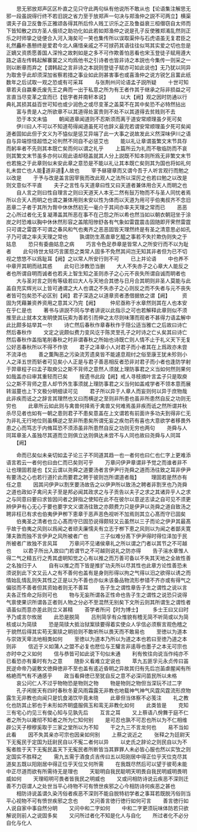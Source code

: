 <!-- { "loadSidebar": true } -->
　　思无邪放郑声区区朴直之见只守此两句纵有他说所不敢从也【论语集注解思无邪一段虽説得行终不若旧説之省力至于放郑声一句决与郑渔仲之説不可两立】横渠谓夫子自卫反鲁乐正雅颂各得其所后伶人贱工识乐之正及鲁益衰三桓僣窃自太师而下皆知散之四方圣人俄顷之助功化如此若如郑渔仲之说是孔子反使雅郑淆乱然则正乐之时师挚之徒便合入河入海矣可一笑也集传所以误取渠仲与石虎语虽无复君臣之礼然麤朴愚戅终是爱君今北人痛惜亲戚之不可捄药其语往往似骂其实爱之切也忽是正嫡又资质愿善国人深怜之故刺如是之多不可作欺善怕恶看也宋玉登徒子赋用遵大路之语左传韩起解褰裳之义均爲他书之引诗者也皆非诗之本説也今集传一则采之一则以断章而弃之【谓韩起之言非诗之本説则登徒子赋亦可如此说也】无乃犹以同异为取舍乎此却须深加省察若措之事业如此则甚害事也或喜渔仲之说方锐乞且畱此纸数年之后试取一观之恐或有可采耳
　　与张荆州问论语孟子説所疑
　　十世可知章若夫自嬴秦氏废先王之典而一出于私意之所为有王者作其于继承之际非损益之可言直当尽变革之宜而已【低字者并南轩本说】
　　以大【阙】观之因时防通以行典礼其损其益百世可知也或少润色之或尽变革之盖莫不在其中矣恐不必特然拈出
　　富与贵是人之所欲章不以其道得处富贵则不处不以其道得去贫贱则不去
　　恐于本文未恊
　　朝闻道章闻道则不忍斯须而离于道安常顺理虽夕死可矣
　　伊川曰人不可以不知道苟得闻道虽死可也辞义最完若谓安常顺理虽夕死可矣闻道者固如此但于文义为不恊似是惩艾异端了此一大事之说故发此义然深味伊川之语自与异端惊怪超悟之论判然不同自不必惩艾也
　　能以礼让章谓虽繁文末节具存而躬率者不先则其本既亡矣而何以谓之礼乎
　　上篇所云为礼而不敬临防而不哀则其繁文末节虽多亦何以观此语却穏盖就其人分上説既不知本则所爲无非繁文末节也若施之于此章则似未安此章之意恐是不能以礼让其本既亡矣则其为国也将如礼何礼未尝亡也人能道非道人故也
　　宰予昼寝章而又谓今吾于人听言观行而勉之以改是
　　于予与改是盖言因宰我而改此观人之法所以深厉之也若曰勉之以改是则文意似不平直
　　夫子之言性与天道章曰性又曰天道者兼体用合天人而眀之也
　　自人言之则曰性自理言之则曰天道天人本无二然有鼔万物而不与圣人同忧者焉所以合天人而眀之也谓之兼体用则未安以性为体而以天道为用可乎伯夷叔齐不念旧恶章二子者于其所为胷中休休然初无一毫介于其间亦率夫天理之常而已
　　恶恶之心所过者化无复凝滞盖其所恶在事不在己怨之所以希也然当如以朝衣朝冠坐于涂炭之时恐难以胸中休休然形容之盖隂阳惨舒各有气象如雷霆震击固随即开霁然雷霆只可谓之雷霆不可谓之春风和气也夷齐之恶恶固皆天理然终是有圣之清意思必如孔子乃可谓之率夫天理之常也
　　孰谓防生髙直章乞醯之事若不失扵欺伪则失之于姑息
　　恐只有委曲姑息之病
　　巧言令色足恭章是皆常人之所安行而不以为耻者
　　此句待世太轻巧言匿怨之类常人固多不免然其间岂无知其非者但为已不切视之悠悠不以爲耻耳【阙】之以常人所安行则不可
　　已上并论语
　　中也养不中章开其眀而祛其惑
　　此句已涉教恐当删
　　大人不失赤子之心章大人能反之者也所谓自明而诚者也若夫上智生知之圣则赤子之心元不丧失所谓自诚而眀者也
　　大与圣对言之则有等级若曰大人与天地合其徳与日月合其眀则非圣人莫能与此盖自充实辉光以上皆可通谓之大人也谓之不失赤子之心则反之而不失者与元不丧失者皆可包矣恐不必区别【阙】君子深造之以道章资者慿借据依之谓【阙】
　　资固为凭藉兼资养资用之意其义乃完【阙】
　　仲尼亟称于水章然则其在人也本安在乎仁是也
　　著书与讲説不同与学者讲说以此指示之可也若解释此章则似不须推至此止就本文发眀使其玩索为善若引而伸之太尽则味薄而观者不甚得力语孟解中此比颇多姑举其一尔
　　诗亡然后春秋作章春秋作于隠公适当雅亡之后故曰诗亡然后春秋作
　　文定之说颇似费力变风讫于陈灵至孔子之时诗之亡乆矣其曰诗亡然后春秋作盖指笔削春秋之时非谓春秋之所始也诗既亡则人情不止于礼义天下无复公好恶春秋所以不得不作欤
　　君子之泽章小人对君子而小者其在上爲政亦未尝不流泽也
　　善之薫陶恶之污染流芳遗臭皆不能遽息观纣之俗至康王犹未殄则小人之泽五世而斩者可见矣小人正是与君子善恶相反者恐非对君子而小者也逢防学射于羿章程子曰孟子取庾公之斯不背师之意然人须就上理防事君之义当如何然则果何如哉盖亦曰审其重轻而已矣
　　按遗书此段【阙】戒人寻枝摘叶言孟子只是取庾公之斯不背师之意人却节外生事须就上理防事君之义当何如盖戒学者不领本意而展转滋蔓也上下文极分眀细读可见
　　君子所以异于人章人而妄则何以异于庶物哉此非疾而诋之之辞言其理然也又曰而横逆之至则非所患也虽非所患然自反之功则无穷也
　　此章所云如此则与禽兽何择焉于禽兽又何难焉虽非疾而诋之然所谓并秋杀尽见者也如有一朝之患则君子不患矣意盖在上文谓若有前面许多功夫到得非仁无为非礼无行地位则虽横逆之至非所患矣所谓旡妄之疾勿药有喜也大意欲学者移畏外患之心而笃志于内脩耳恐不须添虽非所患然自反之功则无穷也两句
　　尧舜与人同耳章圣人虽独尽其道而立则俱立达则俱达未尝不与人同也故曰尧舜与人同耳
　　【阙】


















　　命而已矣似未亲切如孟子论三子不同道其趋一也一者何也曰仁也仁字上更难添语言若云一者何也曰由仁而已矣则可乎
　　万章问伊尹章谓非予觉之而谁者非不让也理固若是也【又云谓以尧舜之道要汤者言伊尹行尧舜之道而汤往致之耳非伊尹有要汤之心也若行道扵此而要君之聘于彼则岂所谓道者哉】
　　理固若是然亦有任之意
　　因其问伊尹以割烹要汤故告之以伊尹所以致汤之聘者非割烹也乃尧舜之道也政如子禽问夫子至是邦必闻其政求之与子贡告以夫子之求之其诸异乎人之求之与同意曰要曰求皆因问者之辞指之使知在此不在彼尔以意逆志读之自可见不须更辨伊尹有心无心于要也要字文义谓汤往致之亦颇费力只是伊尹以尧舜之道自致汤之聘非枉已有求也伯夷伊尹栁下恵章于恶声恶色视听不加焉则其立心髙而守已固矣
　　伯夷圣之清者也立心髙而守已固恐说得颇轻又云虽然以三子而论之伊尹其最髙乎故于伯夷之风则以爲闻之者顽夫廉懦夫有立志于栁下恵之风则以为闻之者鄙夫寛薄夫敦而独不言伊尹之风所被者广也
　　三子似难分髙下伊尹得时得位泽加于民所被者广故独不言风耳
　　万章问不见诸侯章礼之所以谓之门者以其节之不可越也
　　以君子所出入故曰门若谓节之不可越则说礼之防亦得
　　告子湍水章惟人得二气之精五行之秀其虚眀知觉之心有以推之而万善可备以不失其天地之全故性善之名独归于人
　　自有以推之而下皆是推扩功夫所以尽其性也此章方论性善恐未须说到此下文又云人之有不善何也盖有是身则形得以拘之气得以汨之欲得以诱之而情始乱情乱则失其性之正是以为不善也亦似未该备品物流形参错不齐亦或有得气之偏驳而不善者但其资始者则无不善耳
　　告子生之谓性章告子生之谓性之说以言夫各正性命之际则可也
　　物与无妄所谓各正性命也告子生之谓性之说恐只说得气禀使果识所谓各正者则人物之分必不至混然无别矣下文所云则其所谓生之谓性者语虽似而意亦差此则立义甚精
　　荅学者所问【时为博士】
　　多士王曰又曰时予乃或言尔攸居
　　此恐是脱简
　　吕刑简孚有众惟貌有稽无简不听简或以为简核或以为简牍
　　恐是简牍大抵治狱案牍要得着实使众人孚信必须察言观色稽之于貌然后得其实苟无案牍之眀验则不敢听所以畏天而不敢易也
　　至徳以为道本与崇效天卑法地相类如何
　　至徳以为道本乃所以为道之本也若曰至徳乃道之本则非
　　信近于义如蒲人之盟不必复也厯位与王驩言非逺辱也墨子之本无可宗也亦时中之义如何
　　信与恭皆可如此说下句似未通
　　利有攸往向说当作纯亦不已看恐亦有乗时有为之意
　　随卦义看难立定说也
　　萃九五匪孚元永贞传曰苖民逆命帝乃诞敷文徳舜徳非不至也盖有逺近昏眀之异故其归有先后岂苖虐腥闻有所格絶而气有不通感乎
　　政当看舜徳已至犹自反之意不必深问苗民所以未格
　　哀公问仁人不过乎物物恐是物则之物
　　物是物则之物但当深玩不过二字
　　孔子闲居天有四时春秋冬夏风雨霜露无非教也地载神气神气风霆风霆流形庶物露生无非教也向闻只是饥食渴饮毕竟未晓
　　此章但当体察不必笺注
　　礼之教化也防其止邪也于未形如齐眀盛服佩玉和鸾无非教化如何
　　此类皆是
　　克知三有宅心灼见三有俊心知与见孰先后
　　互言之耳
　　又上蔡语八佾舞于庭不仁者之所为以雍彻不知者之所为仁知何别
　　是可忍也孰不可忍也所以为不仁相维辟公天子穆穆奚取于三家之堂所以为不知
　　干之九三不言龙何也
　　易不当如此看
　　因不失其亲亦可宗也因亲如何别
　　上蔡之说近之
　　张释之为廷尉天下无寃民于定国为廷尉民自以不寃二者何以异
　　以史氏之辞论之则民自以为不寃者胜于天下无寃民盖天下无寃民者所断皆当其罪罪人未必皆心服也然以实攷之则定国实不胜释之
　　需九五需于酒食贞吉传曰五以阳刚居中得正位乎天位克尽其道矣五既以阳刚居中得正位乎天位又何所需
　　在我既尽然后可以望于彼苟未能中正尽道而欲有所需待无是理也
　　天聪明自我民聪明天明畏自我民明威明畏明威如何
　　天理昭明可畏者皆我民之明威也
　　又或问相防诗说云疾恶不深则迁善不力窃谓人之处世当平心待物不可有愤世疾邪之心今相防诗何疾恶之甚也
　　相防诗说盖谓久染汚俗者疾恶不深则不能自脱特初学者之事耳若既脱汚俗则当平心视物不可有愤世疾邪之念也
　　又问善言徳行徳行如何可言
　　善言徳行如人说自家中事自然分眀
　　又问中和二字如何
　　中和二字更须玩味体防若只欲解说则前人之说固多矣
　　又问所过者化不知是化人与自化
　　所过者化不必分自化与化人
